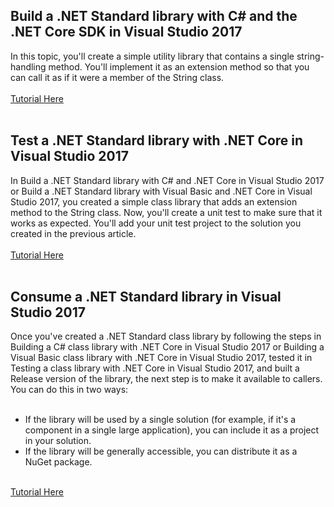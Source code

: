 <h2>Build a .NET Standard library with C# and the .NET Core SDK in Visual Studio 2017</h2>
In this topic, you'll create a simple utility library that contains a single string-handling method.
You'll implement it as an extension method so that you can call it as if it were a member of the String class.
<br><br>
<a href="https://docs.microsoft.com/en-gb/dotnet/core/tutorials/library-with-visual-studio">Tutorial Here</a>
<br><br>

<h2>Test a .NET Standard library with .NET Core in Visual Studio 2017</h2>
In Build a .NET Standard library with C# and .NET Core in Visual Studio 2017 or
Build a .NET Standard library with Visual Basic and .NET Core in Visual Studio 2017,
you created a simple class library that adds an extension method to the String class.
Now, you'll create a unit test to make sure that it works as expected.
You'll add your unit test project to the solution you created in the previous article.
<br><br>
<a href = "https://docs.microsoft.com/en-gb/dotnet/core/tutorials/testing-library-with-visual-studio?tabs=csharp">Tutorial Here</a>
<br><br>

<h2>Consume a .NET Standard library in Visual Studio 2017</h2>
Once you've created a .NET Standard class library by following the steps in 
Building a C# class library with .NET Core in Visual Studio 2017 or 
Building a Visual Basic class library with .NET Core in Visual Studio 2017, 
tested it in Testing a class library with .NET Core in Visual Studio 2017,
and built a Release version of the library, the next step is to make it available to callers.
<br>
You can do this in two ways:
<br><br>
<ul>
<li>If the library will be used by a single solution (for example, if it's a component in a single large application), 
you can include it as a project in your solution.</li>
<li>If the library will be generally accessible, you can distribute it as a NuGet package.</li>
</ul>
<br>
<a href = "https://docs.microsoft.com/en-gb/dotnet/core/tutorials/consuming-library-with-visual-studio?tabs=csharp">Tutorial Here</a>

